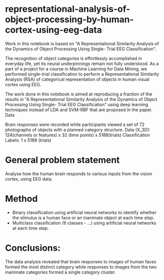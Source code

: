 # representational-analysis-of-object-processing-by-human-cortex-using-eeg-data

Work in this notebook is based on "A Representational Similarity Analysis of the Dynamics of Object Processing Using Single- Trial EEG Classification".

The recognition of object categories is effortlessly accomplished in everyday life, yet its neural underpinnings remain not fully understood. As a part of a project for a course in Machine Learning for Data Mining, we performed single-trial classification to perform a Representational Similarity Analysis (RSA) of categorical representation of objects in human visual cortex using EEG.

The work done in this notebook is aimed at reproducing a fraction of the results in "A Representational Similarity Analysis of the Dynamics of Object Processing Using Single- Trial EEG Classification" using deep learning techniques instead of LDA and SVM-RBF that are proposed in the paper.
Data

Brain responses were recorded while participants viewed a set of 72 photographs of objects with a planned category structure.
Data (X_3D): 124(channels or features) x 32 (time points) x 5188(trials)
Classification Labels: 1 x 5188 (trials)

# General problem statement

Analyse how the human brain responds to various inputs from the vision cortex, using EEG data.

# Method
  * Binary classification using artificial neural networks to identify whether the stimulus is a human face or an inanimate object at each time step.
  * Multiclass classification (6 classes - ...) using artificial neural networks at each time step.

# Conclusions:

The data analysis revealed that brain responses to images of human faces formed the most distinct category while responses to images from the two inanimate categories formed a single category cluster.
